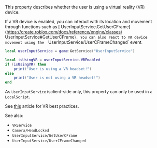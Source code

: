 This property describes whether the user is using a virtual reality (VR)
device.

If a VR device is enabled, you can interact with its location and movement
through functions such as
[ UserInputService.GetUserCFrame](https://create.roblox.com/docs/reference/engine/classes/ UserInputService#GetUserCFrame)`. You can also react to VR device movement using the  `UserInputService/UserCFrameChanged`
event.

```lua
local userInputService = game:GetService("UserInputService")

local isUsingVR = userInputService.VREnabled
if (isUsingVR) then
    print("User is using a VR headset!")
else
    print("User is not using a VR headset!")
end
```

As `UserInputService` isclient-side only, this property can only be used
in a `LocalScript`.

See [this][1] article for VR best practices.

See also:

- `VRService`
- `Camera/HeadLocked`
- `UserInputService/GetUserCFrame`
- `UserInputService/UserCFrameChanged`

[1]: https://developer.roblox.com/articles/Virtual-Reality-Best-Practices